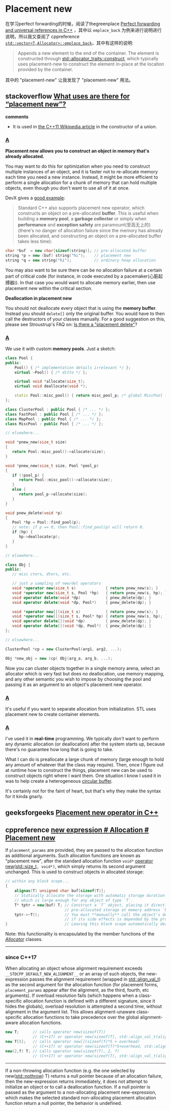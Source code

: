 # Placement new

在学习perfect forwarding的时候，阅读了thegreenplace [Perfect forwarding and universal references in C++](https://eli.thegreenplace.net/2014/perfect-forwarding-and-universal-references-in-c/) ，其中以 `emplace_back` 为例来进行说明进行说明，所以我又查阅了 cppreference [`std::vector<T,Allocator>::emplace_back`](https://en.cppreference.com/w/cpp/container/vector/emplace_back)，其中有这样的说明:

> Appends a new element to the end of the container. The element is constructed through [std::allocator_traits::construct](https://en.cppreference.com/w/cpp/memory/allocator_traits/construct), which typically uses placement-new to construct the element in-place at the location provided by the container.

其中的 "placement-new" 让我发现了 "placement-new" 用法。



## stackoverflow [What uses are there for “placement new”?](https://stackoverflow.com/questions/222557/what-uses-are-there-for-placement-new)

**comments**

- It is used in [the C++11 Wikipedia article](https://en.wikipedia.org/wiki/C%2B%2B11#Unrestricted_unions) in the constructor of a union.



### [A](https://stackoverflow.com/a/222578)

**Placement new allows you to construct an object in memory that's already allocated.**

You may want to do this for optimization when you need to construct multiple instances of an object, and it is faster not to re-allocate memory each time you need a new instance. Instead, it might be more efficient to perform a single allocation for a chunk of memory that can hold multiple objects, even though you don't want to use all of it at once.

DevX gives a [good example](http://www.devx.com/tips/Tip/12582):

> Standard C++ also supports placement new operator, which constructs an object on a pre-allocated **buffer**. This is useful when building a **memory pool**, a **garbage collector** or simply when **performance** and **exception safety** are paramount(至高无上的) (there's no danger of allocation failure since the memory has already been allocated, and constructing an object on a pre-allocated buffer takes less time):

```cpp
char *buf  = new char[sizeof(string)]; // pre-allocated buffer
string *p = new (buf) string("hi");    // placement new
string *q = new string("hi");          // ordinary heap allocation
```

You may also want to be sure there can be no allocation failure at a certain part of critical code (for instance, in code executed by a pacemaker(心脏起搏器)). In that case you would want to allocate memory earlier, then use placement new within the critical section.

**Deallocation in placement new**

You should not deallocate every object that is using the **memory buffer**. Instead you should `delete[]` only the original buffer. You would have to then call the destructors of your classes manually. For a good suggestion on this, please see Stroustrup's FAQ on: [Is there a "placement delete"](http://www.stroustrup.com/bs_faq2.html#placement-delete)?

### [A](https://stackoverflow.com/a/222615)



We use it with custom **memory pools**. Just a sketch:

```cpp
class Pool {
public:
    Pool() { /* implementation details irrelevant */ };
    virtual ~Pool() { /* ditto */ };

    virtual void *allocate(size_t);
    virtual void deallocate(void *);

    static Pool::misc_pool() { return misc_pool_p; /* global MiscPool for general use */ }
};

class ClusterPool : public Pool { /* ... */ };
class FastPool : public Pool { /* ... */ };
class MapPool : public Pool { /* ... */ };
class MiscPool : public Pool { /* ... */ };

// elsewhere...

void *pnew_new(size_t size)
{
   return Pool::misc_pool()->allocate(size);
}

void *pnew_new(size_t size, Pool *pool_p)
{
   if (!pool_p) {
      return Pool::misc_pool()->allocate(size);
   }
   else {
      return pool_p->allocate(size);
   }
}

void pnew_delete(void *p)
{
   Pool *hp = Pool::find_pool(p);
   // note: if p == 0, then Pool::find_pool(p) will return 0.
   if (hp) {
      hp->deallocate(p);
   }
}

// elsewhere...

class Obj {
public:
   // misc ctors, dtors, etc.

   // just a sampling of new/del operators
   void *operator new(size_t s)             { return pnew_new(s); }
   void *operator new(size_t s, Pool *hp)   { return pnew_new(s, hp); }
   void operator delete(void *dp)           { pnew_delete(dp); }
   void operator delete(void *dp, Pool*)    { pnew_delete(dp); }

   void *operator new[](size_t s)           { return pnew_new(s); }
   void *operator new[](size_t s, Pool* hp) { return pnew_new(s, hp); }
   void operator delete[](void *dp)         { pnew_delete(dp); }
   void operator delete[](void *dp, Pool*)  { pnew_delete(dp); }
};

// elsewhere...

ClusterPool *cp = new ClusterPool(arg1, arg2, ...);

Obj *new_obj = new (cp) Obj(arg_a, arg_b, ...);
```

Now you can cluster objects together in a single memory arena, select an allocator which is very fast but does no deallocation, use memory mapping, and any other semantic you wish to impose by choosing the pool and passing it as an argument to an object's placement new operator.

### [A](https://stackoverflow.com/a/222573)

It's useful if you want to separate allocation from initialization. STL uses placement new to create container elements.

### [A](https://stackoverflow.com/a/222817)

I've used it in **real-time** programming. We typically *don't* want to perform any dynamic allocation (or deallocation) after the system starts up, because there's no guarantee how long that is going to take.

What I can do is preallocate a large chunk of memory (large enough to hold any amount of whatever that the class may require). Then, once I figure out at runtime how to construct the things, placement new can be used to construct objects right where I want them. One situation I know I used it in was to help create a heterogeneous [circular buffer](http://en.wikipedia.org/wiki/Circular_buffer).

It's certainly not for the faint of heart, but that's why they make the syntax for it kinda gnarly.

## geeksforgeeks [Placement new operator in C++](https://www.geeksforgeeks.org/placement-new-operator-cpp/)



## cppreference [new expression # Allocation # Placement new](https://en.cppreference.com/w/cpp/language/new#Allocation)

If `placement_params` are provided, they are passed to the allocation function as additional arguments. Such allocation functions are known as "placement new", after the standard allocation function `void*` [operator new](http://en.cppreference.com/w/cpp/memory/new/operator_new)([std::size_t](http://en.cppreference.com/w/cpp/types/size_t)`, void*)`, which simply returns its second argument unchanged. This is used to construct objects in allocated storage:

```C++
// within any block scope...
{
    alignas(T) unsigned char buf[sizeof(T)];
    // Statically allocate the storage with automatic storage duration
    // which is large enough for any object of type `T`.
    T* tptr = new(buf) T; // Construct a `T` object, placing it directly into your 
                          // pre-allocated storage at memory address `buf`.
    tptr->~T();           // You must **manually** call the object's destructor
                          // if its side effects is depended by the program.
}                         // Leaving this block scope automatically deallocates `buf`.
```

Note: this functionality is encapsulated by the member functions of the [*Allocator*](https://en.cppreference.com/w/cpp/named_req/Allocator) classes.

---

### since C++17

When allocating an object whose alignment requirement exceeds `__STDCPP_DEFAULT_NEW_ALIGNMENT__` or an array of such objects, the new-expression passes the alignment requirement (wrapped in [std::align_val_t](https://en.cppreference.com/w/cpp/memory/new/align_val_t)) as the second argument for the allocation function (for placement forms, `placement_params` appear after the alignment, as the third, fourth, etc arguments). If overload resolution fails (which happens when a class-specific allocation function is defined with a different signature, since it hides the globals), overload resolution is attempted a second time, without alignment in the argument list. This allows alignment-unaware class-specific allocation functions to take precedence over the global alignment-aware allocation functions.

```C++
new T;      // calls operator new(sizeof(T))
            // (C++17) or operator new(sizeof(T), std::align_val_t(alignof(T))))
new T[5];   // calls operator new[](sizeof(T)*5 + overhead)
            // (C++17) or operator new(sizeof(T)*5+overhead, std::align_val_t(alignof(T))))
new(2,f) T; // calls operator new(sizeof(T), 2, f)
            // (C++17) or operator new(sizeof(T), std::align_val_t(alignof(T)), 2, f)
```

---

If a non-throwing allocation function (e.g. the one selected by new([std::nothrow](http://en.cppreference.com/w/cpp/memory/new/nothrow)) T) returns a null pointer because of an allocation failure, then the new-expression returns immediately, it does not attempt to initialize an object or to call a deallocation function. If a null pointer is passed as the argument to a non-allocating placement new-expression, which makes the selected standard non-allocating placement allocation function return a null pointer, the behavior is undefined.